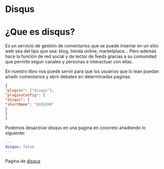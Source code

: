 # Disqus

# ¿Que es disqus?

Es un servicio de gestión de comentarios que se puede insertar en un sitio web sea del tipo que sea: blog, tienda online, marketplace... Pero además hace la función de red social y de lector de feeds gracias a su comunidad que permite seguir canales y personas e interactuar con ellas.

En nuestro libro nos puede servir para que los usuarios que lo lean puedan añadir comentarios y abrir debates en determinadas paginas.

```json
{
"plugins": ["disqus"],
"pluginsConfig": {
"disqus": {
"shortName": "XXXXXXX"
}
}
}
```
Podemos desactivar disqus en una pagina en concreto añadiendo lo siguiente:

``` yaml
---
disqus: false
---
```

Pagina de [disqus](https://disqus.com/)
